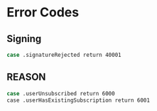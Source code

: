 # Error Codes

## Signing

```sh
case .signatureRejected return 40001
```

## REASON
```sh
case .userUnsubscribed return 6000
case .userHasExistingSubscription return 6001